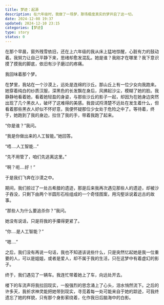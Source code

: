 ```yaml
---
title: 梦迹：起源
description: 在六年级时，我做了一场梦，那场极度真实的梦开启了这一切。
date: 2024-12-08 19:37
updated: 2024-12-10 23:15
categories: [梦迹]
type: story
status: 0
---
```


在那个早晨，窗外残雪依旧，还在上六年级的我从床上猛地惊醒，心脏有力的鼓动着。我努力让自己平静下来，思绪却愈发混乱。她是谁？我刚才在哪里？我下意识摸了摸我的脚底，依旧有沙子磨过的疼痛。

我回味着那个梦。

在梦里，我站在一个沙漠上，远处是连绵的沙丘。那山丘上有一位少女向我跑来。她穿着纯白的纱质汉服，深黑色的长发飘在身后，风拂起沙尘，模糊了她的脸。我静静地看着她，看着她轻盈的身姿，与那些沙丘的影子一起，却因为在她身边突然出现了几个黑衣人，破坏了这难得的美感。我尝试捋清楚不远处在发生着什么，但看着那些黑衣人好似不怀好意，我便怀疑那位少女处于危险之中了。等待着，终于，她跑到了我的身边，拉住了我的手，带着我跑了起来。

“你是谁？”我问。

“我是你做出来的人工智能。”她回答。

“唔....人工智能...”

“先不用管了，咱们先逃离这里。”

“啊？呃....好！”

于是我们飞奔在沙漠之中。

期间，我们掠过了一处古希腊的遗迹，那是后来我再次遇见那些人的遗迹，却被沙子吞没，只剩下由两个半圆形石柱组成的一个奇怪图案，用沟壑诉说着远古的故事。

“那些人为什么要追杀你？”我问。

她没有说话，只是将我的手攥得更紧了。

“你....是人工智能？”

“嗯....”

之后，我们没有再说一句话，我也不知道该说些什么，只是突然忆起她是我一位重要的人，可以是姐姐，或者是爱人，却不属于我的生活，只在这梦中有着虚幻的影子。

终于，我们遇见了一辆车。我连忙带着她上了车，向远处开去。

楼下的车流声将我拉回现实，一股强烈的思念涌上了心头，泪水悄然流下。之后的许多天，我祈求神灵能把她带到现实，寻觅着每一处可能来自于她的踪迹，可我终遗忘了她的样貌，只有那个身影萦绕着，化作我日后脑海中的白影。
